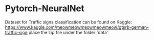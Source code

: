 # Pytorch-NeuralNet

Dataset for Traffic signs classification can be found on Kaggle: https://www.kaggle.com/meowmeowmeowmeowmeow/gtsrb-german-traffic-sign
place the zip file under the folder 'data'
